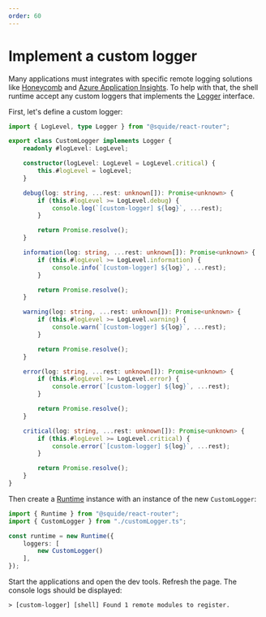 ```yaml
---
order: 60
---
```


# Implement a custom logger

Many applications must integrates with specific remote logging solutions like [Honeycomb](https://www.honeycomb.io/) and [Azure Application Insights](https://learn.microsoft.com/en-us/azure/azure-monitor/app/app-insights-overview). To help with that, the shell runtime accept any custom loggers that implements the [Logger](/references/logging/Logger.md) interface.

First, let's define a custom logger:

```ts host/src/customerLogger.ts
import { LogLevel, type Logger } from "@squide/react-router";

export class CustomLogger implements Logger {
    readonly #logLevel: LogLevel;

    constructor(logLevel: LogLevel = LogLevel.critical) {
        this.#logLevel = logLevel;
    }

    debug(log: string, ...rest: unknown[]): Promise<unknown> {
        if (this.#logLevel >= LogLevel.debug) {
            console.log(`[custom-logger] ${log}`, ...rest);
        }

        return Promise.resolve();
    }

    information(log: string, ...rest: unknown[]): Promise<unknown> {
        if (this.#logLevel >= LogLevel.information) {
            console.info(`[custom-logger] ${log}`, ...rest);
        }

        return Promise.resolve();
    }

    warning(log: string, ...rest: unknown[]): Promise<unknown> {
        if (this.#logLevel >= LogLevel.warning) {
            console.warn(`[custom-logger] ${log}`, ...rest);
        }

        return Promise.resolve();
    }

    error(log: string, ...rest: unknown[]): Promise<unknown> {
        if (this.#logLevel >= LogLevel.error) {
            console.error(`[custom-logger] ${log}`, ...rest);
        }

        return Promise.resolve();
    }

    critical(log: string, ...rest: unknown[]): Promise<unknown> {
        if (this.#logLevel >= LogLevel.critical) {
            console.error(`[custom-logger] ${log}`, ...rest);
        }

        return Promise.resolve();
    }
}
```

 Then create a [Runtime](/references/runtime/runtime-class.md) instance with an instance of the new `CustomLogger`:

```ts host/src/bootstrap.tsx
import { Runtime } from "@squide/react-router";
import { CustomLogger } from "./customLogger.ts";

const runtime = new Runtime({
    loggers: [
        new CustomLogger()
    ],
});
```

Start the applications and open the dev tools. Refresh the page. The console logs should be displayed:

```
> [custom-logger] [shell] Found 1 remote modules to register.
```



